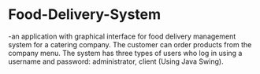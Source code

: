 # Food-Delivery-System
-an application with graphical interface for food delivery management system for a catering company. The customer can order products from the company menu. The system has three types of users who log in using a username and password: administrator, client (Using Java Swing).

